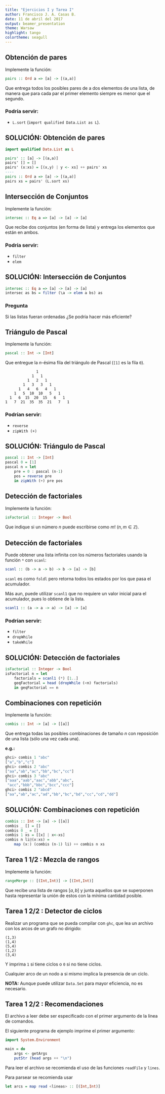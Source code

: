 ```yaml
---
title: "Ejercicios I y Tarea I"
author: Francisco J. A. Casas B.
date: 11 de abril del 2017
output: beamer_presentation
theme: Warsaw
highlight: tango
colortheme: seagull
---
```


## Obtención de pares

Implemente la función:

```haskell
pairs :: Ord a => [a] -> [(a,a)]
```

Que entrega todos los posibles pares de a dos elementos de una lista, de manera que para cada par el primer elemento siempre es menor que el segundo.

### Podría servir:
* `L.sort` (`import qualified Data.List as L`).

## SOLUCIÓN: Obtención de pares

```haskell
import qualified Data.List as L

pairs' :: [a] -> [(a,a)]
pairs' [] = []
pairs' (x:xs) = [(x,y) | y <- xs] ++ pairs' xs
----
pairs :: Ord a => [a] -> [(a,a)]
pairs xs = pairs' (L.sort xs)
```

## Intersección de Conjuntos

Implemente la función:

```haskell
intersec :: Eq a => [a] -> [a] -> [a]
```

Que recibe dos conjuntos (en forma de lista) y entrega los elementos que están en ambos.

### Podría servir:
* `filter`
* `elem`

## SOLUCIÓN: Intersección de Conjuntos

```haskell
intersec :: Eq a => [a] -> [a] -> [a]
intersec as bs = filter (\a -> elem a bs) as
```

### Pregunta

Si las listas fueran ordenadas ¿Se podría hacer más eficiente?

## Triángulo de Pascal

Implemente la función:

```haskell
pascal :: Int -> [Int]
```

Que entregue la $n$-ésima fila del triángulo de Pascal (`[1]` es la fila `0`).

```
              1
            1   1
          1   2   1
        1   3   3   1
      1   4   6   4   1
    1   5  10  10   5   1
  1   6  15  20  15   6   1
1   7  21  35  35  21   7   1
```

### Podrían servir:
* `reverse`
* `zipWith (+)`

## SOLUCIÓN: Triángulo de Pascal

```haskell
pascal :: Int -> [Int]
pascal 0 = [1]
pascal n = let
    pre = 0 : pascal (n-1)
    pos = reverse pre
    in zipWith (+) pre pos
```

## Detección de factoriales

Implemente la función:

```haskell
isFactorial :: Integer -> Bool
```

Que indique si un número $n$ puede escribirse como $m!$ $(n,m \in \mathbb{Z})$.

## Detección de factoriales

Puede obtener una lista infinita con los números factoriales usando la función `*` con `scanl`:

```haskell
scanl :: (b -> a -> b) -> b -> [a] -> [b]
```

`scanl` es como `foldl` pero retorna todos los estados por los que pasa el acumulador.

Más aun, puede utilizar `scanl1` que no requiere un valor inicial para el acumulador, pues lo obtiene de la lista.

```haskell
scanl1 :: (a -> a -> a) -> [a] -> [a]
```

### Podrían servir:
* `filter`
* `dropWhile`
* `takeWhile`

## SOLUCIÓN: Detección de factoriales

```haskell
isFactorial :: Integer -> Bool
isFactorial n = let
    factorials = scanl1 (*) [1..]
    geqFactorial = head (dropWhile (<n) factorials)
    in geqFactorial == n
```

## Combinaciones con repetición

Implemente la función:

```haskell
combis :: Int -> [a] -> [[a]]
```

Que entrega todas las posibles combinaciones de tamaño $n$ con reposición de una lista (sólo una vez cada una).

**e.g.:**
```haskell
ghci> combis 1 "abc"
["a","b","c"]
ghci> combis 2 "abc"
["aa","ab","ac","bb","bc","cc"]
ghci> combis 3 "abc"
["aaa","aab","aac","abb","abc",
 "acc","bbb","bbc","bcc","ccc"]
ghci> combis 2 "abcd"
["aa","ab","ac","ad","bb","bc","bd","cc","cd","dd"]
```

## SOLUCIÓN: Combinaciones con repetición

```haskell
combis :: Int -> [a] -> [[a]]
combis _ [] = []
combis 0 _ = []
combis 1 xs = [[x] | x<-xs]
combis n li@(x:xs) =
    map (x:) (combis (n-1) li) ++ combis n xs
```

## Tarea 1 1/2 : Mezcla de rangos

Implemente la función:

```haskell
rangeMerge :: [(Int,Int)] -> [(Int,Int)]
```

Que recibe una lista de rangos $[a,b]$ y junta aquellos que se superponen hasta representar la unión de estos con la mínima cantidad posible.

## Tarea 1 2/2 : Detector de ciclos

Realizar un programa que se pueda compilar con `ghc`, que lea un archivo con los arcos de un grafo no dirigido:

```
(1,3)
(1,4)
(5,4)
(1,2)
(3,4)
```

Y imprima `1` si tiene ciclos o `0` si no tiene ciclos.

Cualquier arco de un nodo a si mismo implica la presencia de un ciclo.

**NOTA:** Aunque puede utilizar `Data.Set` para mayor eficiencia, no es necesario.

## Tarea 1 2/2 : Recomendaciones

El archivo a leer debe ser especificado con el primer argumento de la línea de comandos.

El siguiente programa de ejemplo imprime el primer argumento:

```haskell
import System.Environment

main = do
    args <- getArgs
    putStr (head args ++ "\n")
```

Para leer el archivo se recomienda el uso de las funciones `readFile` y `lines`.

Para parsear se recomienda usar
```haskell
let arcs = map read <lineas> :: [(Int,Int)]
```
